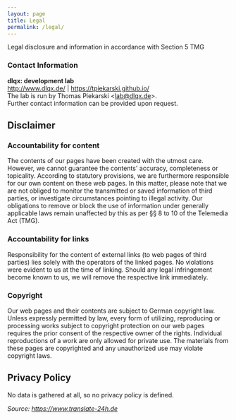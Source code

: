 ```yaml
---
layout: page
title: Legal
permalink: /legal/
---
```


Legal disclosure and information in accordance with Section 5 TMG

### Contact Information

**dlqx: development lab**  
<http://www.dlqx.de/> | <https://tpiekarski.github.io/>  
The lab is run by Thomas Piekarski &lt;<lab@dlqx.de>&gt;.  
Further contact information can be provided upon request.

## Disclaimer

### Accountability for content

The contents of our pages have been created with the utmost care. However, we cannot guarantee the contents' accuracy, completeness or topicality. According to statutory provisions, we are furthermore responsible for our own content on these web pages. In this matter, please note that we are not obliged to monitor the transmitted or saved information of third parties, or investigate circumstances pointing to illegal activity. Our obligations to remove or block the use of information under generally applicable laws remain unaffected by this as per §§ 8 to 10 of the Telemedia Act (TMG).

### Accountability for links

Responsibility for the content of external links (to web pages of third parties) lies solely with the operators of the linked pages. No violations were evident to us at the time of linking. Should any legal infringement become known to us, we will remove the respective link immediately.

### Copyright

Our web pages and their contents are subject to German copyright law. Unless expressly permitted by law, every form of utilizing, reproducing or processing works subject to copyright protection on our web pages requires the prior consent of the respective owner of the rights. Individual reproductions of a work are only allowed for private use. The materials from these pages are copyrighted and any unauthorized use may violate copyright laws.

## Privacy Policy

No data is gathered at all, so no privacy policy is defined.

*Source: <https://www.translate-24h.de>*
